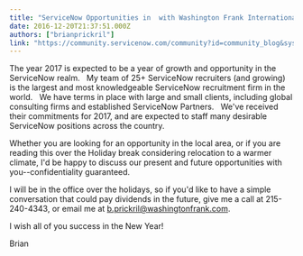 ```yaml
---
title: "ServiceNow Opportunities in  with Washington Frank International"
date: 2016-12-20T21:37:51.000Z
authors: ["brianprickril"]
link: "https://community.servicenow.com/community?id=community_blog&sys_id=625da629dbd0dbc01dcaf3231f96198f"
---
```

<p>The year 2017 is expected to be a year of growth and opportunity in the ServiceNow realm.   My team of 25+ ServiceNow recruiters (and growing) is the largest and most knowledgeable ServiceNow recruitment firm in the world.   We have terms in place with large and small clients, including global consulting firms and established ServiceNow Partners.   We've received their commitments for 2017, and are expected to staff many desirable ServiceNow positions across the country.</p><p></p><p>Whether you are looking for an opportunity in the local area, or if you are reading this over the Holiday break considering relocation to a warmer climate, I'd be happy to discuss our present and future opportunities with you--confidentiality guaranteed.</p><p></p><p><span>I will be in the office over the holidays, so if you'd like to have a simple conversation that could pay dividends in the future, give me a call at 215-240-4343, or email me at </span><a title="k-email-small" class="jive-link-email-small" href="mailto:b.prickril@washingtonfrank.com">b.prickril@washingtonfrank.com</a><span>.</span></p><p></p><p>I wish all of you success in the New Year!</p><p></p><p>Brian</p>